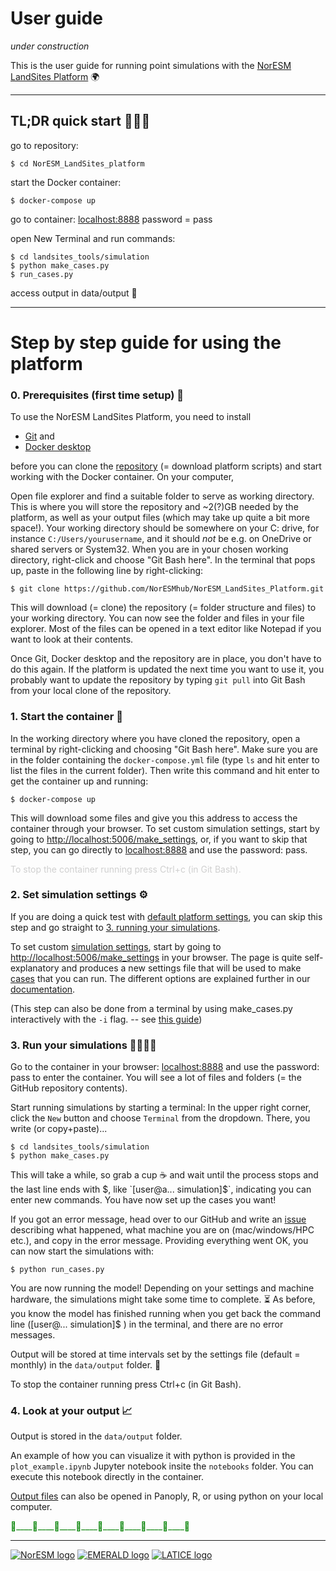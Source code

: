 # User guide

*under construction*

This is the user guide for running point simulations with the [NorESM LandSites Platform](https://noresmhub.github.io/NorESM_LandSites_Platform/) :earth_africa: 

***********************************************

## TL;DR quick start :running_woman::runner:

go to repository: 
    
    $ cd NorESM_LandSites_platform
    
start the Docker container: 
    
    $ docker-compose up
    
go to container: <localhost:8888> password = pass

open New Terminal and run commands:

    $ cd landsites_tools/simulation
    $ python make_cases.py
    $ run_cases.py
 
access output in data/output :tada:


***********************************************

# Step by step guide for using the platform

### 0. Prerequisites (first time setup) :seedling:

To use the NorESM LandSites Platform, you need to install 

- [Git](https://git-scm.com/downloads "click the pc screen button if you are on Windows") and 
- [Docker desktop](https://www.docker.com/products/docker-desktop) 

before you can clone the [repository](https://github.com/NorESMhub/NorESM_LandSites_Platform "repository for the NorESM LandSites platform") (= download platform scripts) and start working with the Docker container. On your computer, 

Open file explorer and find a suitable folder to serve as working directory. This is where you will store the repository and ~2(?)GB needed by the platform, as well as your output files (which may take up quite a bit more space!). Your working directory should be somewhere on your C: drive, for instance `C:/Users/yourusername`, and it should *not* be e.g. on OneDrive or shared servers or System32. 
When you are in your chosen working directory, right-click and choose "Git Bash here". In the terminal that pops up, paste in the following line by right-clicking:
    
    $ git clone https://github.com/NorESMhub/NorESM_LandSites_Platform.git

This will download (= clone) the repository (= folder structure and files) to your working directory. You can now see the folder and files in your file explorer. Most of the files can be opened in a text editor like Notepad if you want to look at their contents. 

Once Git, Docker desktop and the repository are in place, you don't have to do this again. If the platform is updated the next time you want to use it, you probably want to update the repository by typing `git pull` into Git Bash from your local clone of the repository. 

### 1. Start the container :toolbox: 

In the working directory where you have cloned the repository, open a terminal by right-clicking and choosing "Git Bash here". Make sure you are in the folder containing the `docker-compose.yml` file (type `ls` and hit enter to list the files in the current folder). Then write this command and hit enter to get the container up and running:

    $ docker-compose up

This will download some files and give you this address to access the container through your browser. 
To set custom simulation settings, start by going to <http://localhost:5006/make_settings>, 
or, if you want to skip that step, you can go directly to <localhost:8888> and use the password: pass.

<p style="color:d0d0d0">To stop the container running press Ctrl+c (in Git Bash).</p>

### 2. Set simulation settings :gear:

If you are doing a quick test with [default platform settings](https://noresmhub.github.io/NorESM_LandSites_Platform/#settings-file), you can skip this step and go straight to [3. running your simulations](https://noresmhub.github.io/NorESM_LandSites_Platform/user_guide/#run-your-simulations).  

To set custom [simulation settings](https://noresmhub.github.io/NorESM_LandSites_Platform/#settings-file), start by going to <http://localhost:5006/make_settings> in your browser. The page is quite self-explanatory and produces a new settings file that will be used to make [cases](https://noresmhub.github.io/NorESM_LandSites_Platform/#make_casespy "case= an instance of the model") that you can run. The different options are explained further in our [documentation](https://noresmhub.github.io/NorESM_LandSites_Platform/#settings-file).

(This step can also be done from a terminal by using make_cases.py interactively with the `-i` flag. -- see [this guide](https://github.com/NorESMhub/NorESM_LandSites_Platform/main/landsites_tools/simulation/README.md "how to use make_cases interactively"))

### 3. Run your simulations :man_technologist::woman_technologist:

Go to the container in your browser: <localhost:8888> and use the password: pass to enter the container. You will see a lot of files and folders (= the GitHub repository contents). 

Start running simulations by starting a terminal: In the upper right corner, click the `New` button and choose `Terminal` from the dropdown. There, you write (or copy+paste)...

    $ cd landsites_tools/simulation
    $ python make_cases.py

This will take a while, so grab a cup :coffee: and wait until the process stops and the last line ends with $, like `[user@a... simulation]$`, indicating you can enter new commands. You have now set up the cases you want! 


If you got an error message, head over to our GitHub and write an [issue](https://github.com/NorESMhub/NorESM_LandSites_Platform/issues/new) describing what happened, what machine you are on (mac/windows/HPC etc.), and copy in the error message. 
Providing everything went OK, you can now start the simulations with:

    $ python run_cases.py

You are now running the model! Depending on your settings and machine hardware, the simulations might take some time to complete. :hourglass_flowing_sand:
As before, you know the model has finished running when you get back the command line ([user@... simulation]$ ) in the terminal, and there are no error messages. 

Output will be stored at time intervals set by the settings file (default = monthly) in the `data/output` folder. :tada: 

To stop the container running press Ctrl+c (in Git Bash).

### 4. Look at your output :chart_with_upwards_trend:

Output is stored in the `data/output` folder. 

An example of how you can visualize it with python is provided in the `plot_example.ipynb` Jupyter notebook insite the `notebooks` folder. You can execute this notebook directly in the container. 

[Output files](https://noresmhub.github.io/NorESM_LandSites_Platform/#postprocess) can also be opened in Panoply, R, or using python on your local computer.



<p style="color:green">🌲____🌳____🌲____🌳____🌲____🌳____🌲____🌳____🌲</p>

***************************************************

[![NorESM logo](https://tinyimg.io/i/9AdhM6J.png "the Norwegian Earth System Model")](https://www.noresm.org/)
[![EMERALD logo](https://tinyimg.io/i/O6Vkl1F.png "EMERALD project")](https://www.mn.uio.no/geo/english/research/projects/emerald/)
[![LATICE logo](https://tinyimg.io/i/4IM1ogh.png "Land-ATmosphere Interactions in Cold Environments research group")](https://www.mn.uio.no/geo/english/research/groups/latice/)

